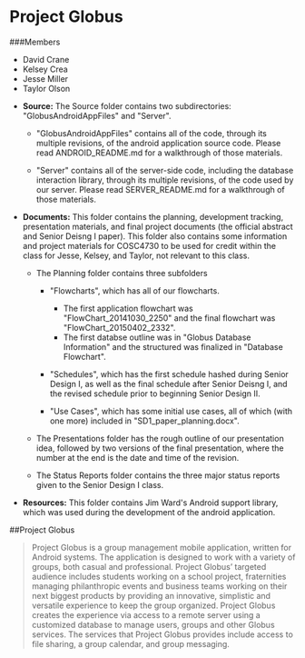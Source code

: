 Project Globus
=========================================
###Members
- David Crane
- Kelsey Crea
- Jesse Miller
- Taylor Olson



* **Source:** The Source folder contains two subdirectories: "GlobusAndroidAppFiles" and "Server". 

  * "GlobusAndroidAppFiles" contains all of the code, through its multiple revisions, of the android application source code. Please read ANDROID_README.md for a walkthrough of those materials.

  * "Server" contains all of the server-side code, including the database interaction library, through its multiple revisions, of the code used by our server. Please read SERVER_README.md for a walkthrough of those materials.

* **Documents:** This folder contains the planning, development tracking, presentation materials, and final project documents (the official abstract and Senior Deisng I paper). This folder also contains some information and project materials for COSC4730 to be used for credit within the class for Jesse, Kelsey, and Taylor, not relevant to this class.

  * The Planning folder contains three subfolders
    * "Flowcharts", which has all of our flowcharts.
      * The first application flowchart was "FlowChart_20141030_2250" and the final flowchart was "FlowChart_20150402_2332".
      * The first databse outline was in "Globus Database Information" and the structured was finalized in "Database Flowchart".

    * "Schedules", which has the first schedule hashed during Senior Design I, as well as the final schedule after Senior Deisng I, and the revised schedule prior to beginning Senior Design II.

    * "Use Cases", which has some initial use cases, all of which (with one more) included in "SD1_paper_planning.docx".

  * The Presentations folder has the rough outline of our presentation idea, followed by two versions of the final presentation, where the number at the end is the date and time of the revision.

  * The Status Reports folder contains the three major status reports given to the Senior Design I class.

* **Resources:** This folder contains Jim Ward's Android support library, which was used during the development of the android application.

##Project Globus

>Project Globus is a group management mobile application, written for Android systems. The application is designed to work with a variety of groups, both casual and professional. Project Globus’ targeted audience includes students working on a school project, fraternities managing philanthropic events and business teams working on their next biggest products by providing an innovative, simplistic and versatile experience to keep the group organized. Project Globus creates the experience via access to a remote server using a customized database to manage users, groups and other Globus services.  The services that Project Globus provides include access to file sharing, a group calendar, and group messaging.